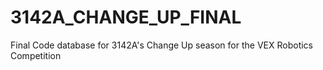 # 3142A_CHANGE_UP_FINAL

Final Code database for 3142A's Change Up season for the VEX Robotics Competition
